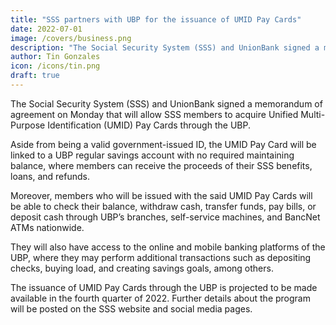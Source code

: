 ```yaml
---
title: "SSS partners with UBP for the issuance of UMID Pay Cards"
date: 2022-07-01
image: /covers/business.png
description: "The Social Security System (SSS) and UnionBank signed a memorandum of agreement on Monday that will allow SSS members to acquire Unified Multi-Purpose Identification (UMID) Pay Cards through the UBP"
author: Tin Gonzales
icon: /icons/tin.png
draft: true
---
```



The Social Security System (SSS) and UnionBank signed a memorandum of agreement on Monday that will allow SSS members to acquire Unified Multi-Purpose Identification (UMID) Pay Cards through the UBP.

Aside from being a valid government-issued ID, the UMID Pay Card will be linked to a UBP regular savings account with no required maintaining balance, where members can receive the proceeds of their SSS benefits, loans, and refunds.

Moreover, members who will be issued with the said UMID Pay Cards will be able to check their balance, withdraw cash, transfer funds, pay bills, or deposit cash through UBP’s branches, self-service machines, and BancNet ATMs nationwide.

They will also have access to the online and mobile banking platforms of the UBP, where they may perform additional transactions such as depositing checks, buying load, and creating savings goals, among others.

The issuance of UMID Pay Cards through the UBP is projected to be made available in the fourth quarter of 2022. Further details about the program will be posted on the SSS website and social media pages.
